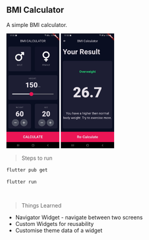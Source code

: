 ## BMI Calculator

A simple BMI calculator.

<img src="./gh_assets/input_page.jpg" height="300" />
<img src="./gh_assets/result_page.jpg" height="300" />

> Steps to run

```bash
flutter pub get
```

```bash
flutter run
```

<br />

> Things Learned

- Navigator Widget - navigate between two screens
- Custom Widgets for reusability
- Customise theme data of a widget